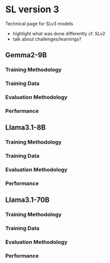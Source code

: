 # SL version 3

Technical page for SLv3 models
- highlight what was done differently cf. SLv2
- talk about challenges/learnings?

## Gemma2-9B
### Training Methodology
### Training Data
### Evaluation Methodology
### Performance

## Llama3.1-8B
### Training Methodology
### Training Data
### Evaluation Methodology
### Performance

## Llama3.1-70B
### Training Methodology
### Training Data
### Evaluation Methodology
### Performance
